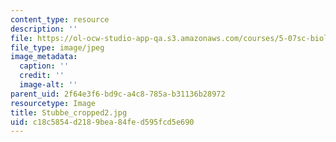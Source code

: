 ```yaml
---
content_type: resource
description: ''
file: https://ol-ocw-studio-app-qa.s3.amazonaws.com/courses/5-07sc-biological-chemistry-i-fall-2013/c18c5854d2189bea84fed595fcd5e690_Stubbe_cropped2.jpg
file_type: image/jpeg
image_metadata:
  caption: ''
  credit: ''
  image-alt: ''
parent_uid: 2f64e3f6-bd9c-a4c8-785a-b31136b28972
resourcetype: Image
title: Stubbe_cropped2.jpg
uid: c18c5854-d218-9bea-84fe-d595fcd5e690
---
```

